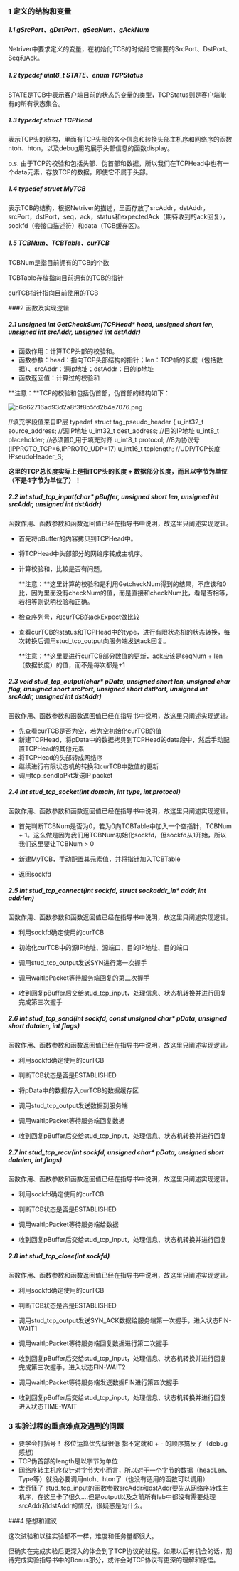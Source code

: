 

### 1  定义的结构和变量

##### 1.1  gSrcPort、gDstPort、gSeqNum、gAckNum

Netriver中要求定义的变量，在初始化TCB的时候给它需要的SrcPort、DstPort、Seq和Ack。



##### 1.2 typedef uint8_t STATE、enum TCPStatus

STATE是TCB中表示客户端目前的状态的变量的类型，TCPStatus则是客户端能有的所有状态集合。



##### 1.3  typedef struct TCPHead

表示TCP头的结构，里面有TCP头部的各个信息和转换头部主机序和网络序的函数ntoh、hton，以及debug用的展示头部信息的函数display。

p.s. 由于TCP的校验和包括头部、伪首部和数据，所以我们在TCPHead中也有一个data元素，存放TCP的数据，即使它不属于头部。



##### 1.4 typedef struct MyTCB 

表示TCB的结构，根据Netriver的描述，里面存放了srcAddr，dstAddr，srcPort，dstPort，seq，ack，status和expectedAck（期待收到的ack回复），sockfd（套接口描述符）和data（TCB缓存区）。



##### 1.5 TCBNum、TCBTable、curTCB

TCBNum是指目前拥有的TCB的个数

TCBTable存放指向目前拥有的TCB的指针

curTCB指针指向目前使用的TCB



###2  函数及实现逻辑

##### 2.1  unsigned int GetCheckSum(TCPHead* head, unsigned short len, unsigned int srcAddr, unsigned int dstAddr)

* 函数作用：计算TCP头部的校验和。
* 函数参数：head：指向TCP头部结构的指针；len：TCP帧的长度（包括数据）、srcAddr：源ip地址；dstAddr：目的ip地址
* 函数返回值：计算过的校验和

**注意：**TCP的校验和包括伪首部，伪首部的结构如下：

![c6d62716ad93d2a8f3f8b5fd2b4e7076.png](/Users/wangxinhao/Documents/大三下/计网/lab/lab7/TCP协议实验-王新昊-1900011102/c6d62716ad93d2a8f3f8b5fd2b4e7076.png)

//填充字段值来自IP层 
typedef struct tag_pseudo_header 
{ 
u_int32_t source_address;   //源IP地址 
u_int32_t dest_address;   //目的IP地址 
u_int8_t  placeholder;   //必须置0,用于填充对齐 
u_int8_t  protocol;   //8为协议号(IPPROTO_TCP=6,IPPROTO_UDP=17) 
u_int16_t tcplength;   //UDP/TCP长度
}PseudoHeader_S;

**这里的TCP总长度实际上是指TCP头的长度 + 数据部分长度，而且以字节为单位（不是4字节为单位了）！**



##### 2.2 int stud_tcp_input(char* pBuffer, unsigned short len, unsigned int srcAddr, unsigned int dstAddr)

函数作用、函数参数和函数返回值已经在指导书中说明，故这里只阐述实现逻辑。

* 首先将pBuffer的内容拷贝到TCPHead中。

* 将TCPHead中头部部分的网络序转成主机序。

* 计算校验和，比较是否有问题。

  **注意：**这里计算的校验和是利用GetcheckNum得到的结果，不应该和0比，因为里面没有checkNum的值，而是直接和checkNum比，看是否相等，若相等则说明校验和正确。

* 检查序列号，和curTCB的ackExpect做比较

* 查看curTCB的status和TCPHead中的type，进行有限状态机的状态转换，每次转换后调用stud_tcp_output向服务端发送ack回复。

  **注意：**这里要进行curTCB部分数值的更新，ack应该是seqNum + len（数据长度）的值，而不是每次都是+1



##### 2.3 void stud_tcp_output(char* pData, unsigned short len, unsigned char flag, unsigned short srcPort, unsigned short dstPort, unsigned int srcAddr, unsigned int dstAddr)

函数作用、函数参数和函数返回值已经在指导书中说明，故这里只阐述实现逻辑。

* 先查看curTCB是否为空，若为空初始化curTCB的值
* 新建TCPHead，将pData中的数据拷贝到TCPHead的data段中，然后手动配置TCPHead的其他元素
* 将TCPHead的头部转成网络序
* 继续进行有限状态机的转换和curTCB中数值的更新
* 调用tcp_sendIpPkt发送IP packet



##### 2.4 int stud_tcp_socket(int domain, int type, int protocol)

函数作用、函数参数和函数返回值已经在指导书中说明，故这里只阐述实现逻辑。

* 首先判断TCBNum是否为0，若为0向TCBTable中加入一个空指针，TCBNum + 1。这么做是因为我们用TCBNum初始化sockfd，但sockfd从1开始，所以我们这里要让TCBNum > 0

* 新建MyTCB，手动配置其元素值，并将指针加入TCBTable

* 返回sockfd

  

##### 2.5 int stud_tcp_connect(int sockfd, struct sockaddr_in* addr, int addrlen)

函数作用、函数参数和函数返回值已经在指导书中说明，故这里只阐述实现逻辑。

* 利用sockfd确定使用的curTCB

* 初始化curTCB中的源IP地址、源端口、目的IP地址、目的端口

* 调用stud_tcp_output发送SYN进行第一次握手

* 调用waitIpPacket等待服务端回复的第二次握手

* 收到回复pBuffer后交给stud_tcp_input，处理信息、状态机转换并进行回复完成第三次握手

  

##### 2.6 int stud_tcp_send(int sockfd, const unsigned char* pData, unsigned short datalen, int flags)

函数作用、函数参数和函数返回值已经在指导书中说明，故这里只阐述实现逻辑。

* 利用sockfd确定使用的curTCB

* 判断TCB状态是否是ESTABLISHED

* 将pData中的数据存入curTCB的数据缓存区

* 调用stud_tcp_output发送数据到服务端

* 调用waitIpPacket等待服务端回复数据

* 收到回复pBuffer后交给stud_tcp_input，处理信息、状态机转换并进行回复

  

##### 2.7 int stud_tcp_recv(int sockfd, unsigned char* pData, unsigned short datalen, int flags)

函数作用、函数参数和函数返回值已经在指导书中说明，故这里只阐述实现逻辑。

* 利用sockfd确定使用的curTCB

* 判断TCB状态是否是ESTABLISHED

* 调用waitIpPacket等待服务端给数据

* 收到回复pBuffer后交给stud_tcp_input，处理信息、状态机转换并进行回复

  

#####  2.8 int stud_tcp_close(int sockfd)

函数作用、函数参数和函数返回值已经在指导书中说明，故这里只阐述实现逻辑。

* 利用sockfd确定使用的curTCB

* 判断TCB状态是否是ESTABLISHED

* 调用stud_tcp_output发送SYN_ACK数据给服务端第一次握手，进入状态FIN-WAIT1

* 调用waitIpPacket等待服务端回复数据进行第二次握手

* 收到回复pBuffer后交给stud_tcp_input，处理信息、状态机转换并进行回复完成第三次握手，进入状态FIN-WAIT2

* 调用waitIpPacket等待服务端发送数据FIN进行第四次握手

* 收到回复pBuffer后交给stud_tcp_input，处理信息、状态机转换并进行回复进入状态TIME-WAIT

  

### 3  实验过程的重点难点及遇到的问题

* 要学会打括号！ 移位运算优先级很低 指不定就和 + - 的顺序搞反了（debug感想）
* TCP伪首部的length是以字节为单位
* 网络序转主机序仅针对字节大小而言，所以对于一个字节的数据（headLen、Type等）就没必要调用ntoh、hton了（也没有适用的函数可以调用）
* 太奇怪了 stud_tcp_input的函数参数srcAddr和dstAddr要先从网络序转成主机序，在这里卡了很久....但是output以及之前所有lab中都没有需要处理srcAddr和dstAddr的情况，很疑惑是为什么。



###4  感想和建议

这次试验和以往实验都不一样，难度和任务量都很大。

但确实在完成实验后更深入的体会到了TCP协议的过程。如果以后有机会的话，期待完成实验指导书中的Bonus部分，或许会对TCP协议有更深的理解和感悟。



